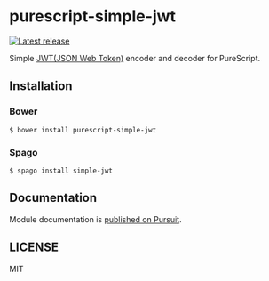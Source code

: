 # purescript-simple-jwt

[![Latest release](http://img.shields.io/github/release/oreshinya/purescript-simple-jwt.svg)](https://github.com/oreshinya/purescript-simple-jwt/releases)

Simple [JWT(JSON Web Token)](http://self-issued.info/docs/draft-ietf-oauth-json-web-token.html) encoder and decoder for PureScript.

## Installation

### Bower

```
$ bower install purescript-simple-jwt
```

### Spago

```
$ spago install simple-jwt
```

## Documentation

Module documentation is [published on Pursuit](http://pursuit.purescript.org/packages/purescript-simple-jwt).

## LICENSE

MIT
